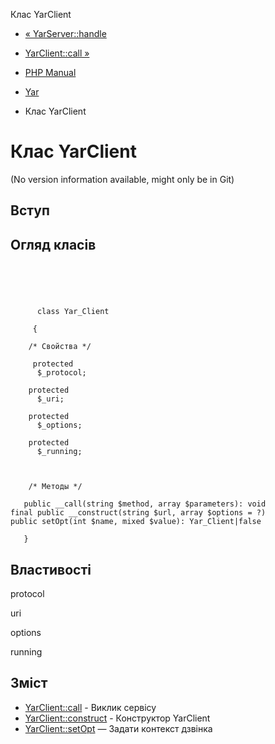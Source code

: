 Клас YarClient

-   [« YarServer::handle](yar-server.handle.html)
    
-   [YarClient::call »](yar-client.call.html)
    
-   [PHP Manual](index.md)
    
-   [Yar](book.yar.md)
    
-   Клас YarClient
    

# Клас YarClient

(No version information available, might only be in Git)

## Вступ

## Огляд класів

```classsynopsis


    
    
     
      class Yar_Client
     
     {
    
    /* Свойства */
    
     protected
      $_protocol;

    protected
      $_uri;

    protected
      $_options;

    protected
      $_running;



    /* Методы */
    
   public __call(string $method, array $parameters): void
final public __construct(string $url, array $options = ?)
public setOpt(int $name, mixed $value): Yar_Client|false

   }
```

## Властивості

protocol

uri

options

running

## Зміст

-   [YarClient::call](yar-client.call.html) - Виклик сервісу
-   [YarClient::construct](yar-client.construct.html) - Конструктор YarClient
-   [YarClient::setOpt](yar-client.setopt.html) — Задати контекст дзвінка